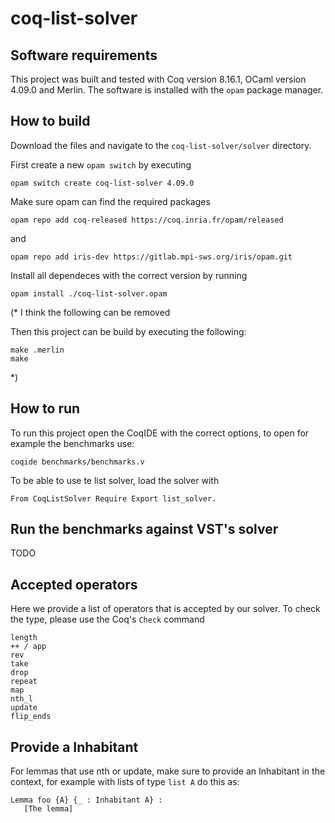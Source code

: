 # coq-list-solver

## Software requirements

This project was built and tested with Coq version 8.16.1, OCaml version 4.09.0 and Merlin. The software is installed with the `opam` package manager.

## How to build

Download the files and navigate to the `coq-list-solver/solver` directory.

First create a new `opam switch` by executing

```
opam switch create coq-list-solver 4.09.0
```

Make sure opam can find the required packages

```
opam repo add coq-released https://coq.inria.fr/opam/released
```
and
```
opam repo add iris-dev https://gitlab.mpi-sws.org/iris/opam.git
```

Install all dependeces with the correct version by running
``` 
opam install ./coq-list-solver.opam
```

(* I think the following can be removed

Then this project can be build by executing the following:
```
make .merlin
make
```
*)
  
## How to run

To run this project open the CoqIDE with the correct options, to open for example the benchmarks use:

```
coqide benchmarks/benchmarks.v
```

To be able to use te list solver, load the solver with 
```
From CoqListSolver Require Export list_solver.
```

## Run the benchmarks against VST's solver

TODO

## Accepted operators

Here we provide a list of operators that is accepted by our solver. To check the type, please use the Coq's `Check` command

```
length
++ / app
rev
take
drop
repeat
map
nth_l
update
flip_ends
```

## Provide a Inhabitant

For lemmas that use nth or update, make sure to provide an Inhabitant in the context, for example with lists of type `list A` do this as:

```
Lemma foo {A} {_ : Inhabitant A} :
   [The lemma]
```
